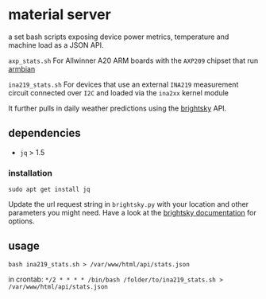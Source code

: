 # material server
a set bash scripts exposing device power metrics, temperature and machine load as a JSON API.

`axp_stats.sh` For Allwinner A20 ARM boards with the `AXP209` chipset that run [armbian](https://armbian.com)

`ina219_stats.sh` For devices that use an external `INA219` measurement circuit connected over `I2C` and loaded via the `ina2xx` kernel module

It further pulls in daily weather predictions using the [brightsky](https://brightsky.dev) API.  

## dependencies
* `jq` > 1.5

### installation

`sudo apt get install jq`

Update the url request string in `brightsky.py` with your location and other parameters you might need. Have a look at the [brightsky documentation](https://brightsky.dev/docs/) for options.

## usage

`bash ina219_stats.sh > /var/www/html/api/stats.json`

in crontab:
`*/2 * * * * /bin/bash /folder/to/ina219_stats.sh > /var/www/html/api/stats.json`
